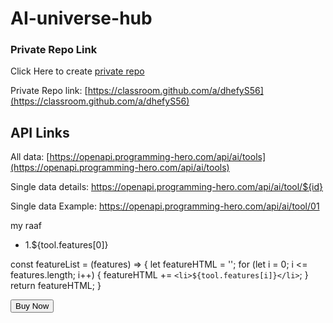 # AI-universe-hub

### Private Repo Link
Click Here to create [private repo](https://classroom.github.com/a/dhefyS56)

Private Repo link: [https://classroom.github.com/a/dhefyS56](https://classroom.github.com/a/dhefyS56)


## API Links
All data: [https://openapi.programming-hero.com/api/ai/tools](https://openapi.programming-hero.com/api/ai/tools)

Single data details: https://openapi.programming-hero.com/api/ai/tool/${id}

Single data Example: https://openapi.programming-hero.com/api/ai/tool/01


my raaf
<ul>
<li>1.${tool.features[0]}</li>
</ul>

const featureList = (features) => {
	let featureHTML = '';
	for (let i = 0; i <= features.length; i++) {
		featureHTML += `<li>${tool.features[i]}</li>`;
	}
	return featureHTML;
}


<div class="card-actions justify-end">
					<button class="btn btn-primary">Buy Now</button>
				</div>